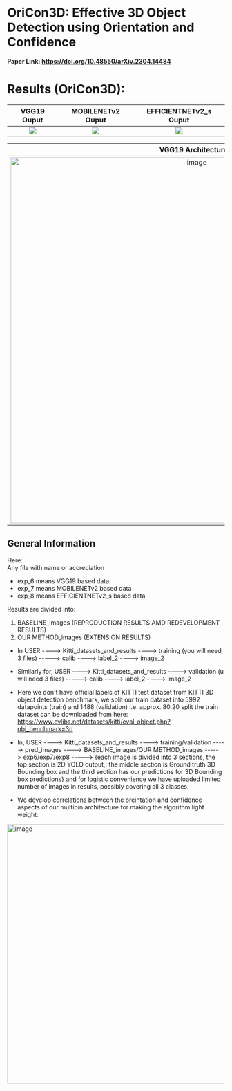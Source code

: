# OriCon3D: Effective 3D Object Detection using Orientation and Confidence

**Paper Link: https://doi.org/10.48550/arXiv.2304.14484**

# Results (OriCon3D):
VGG19 Ouput            |  MOBILENETv2 Ouput          |  EFFICIENTNETv2_s Ouput    
:-------------------------:|:-------------------------:|:-------------------------:
![](https://github.com/DhyeyR-007/OriCon3D/blob/main/Gifs%20and%20videos/VGG_gif.gif)  |  ![](https://github.com/DhyeyR-007/OriCon3D/blob/main/Gifs%20and%20videos/MOBILE_gif.gif) | ![](https://github.com/DhyeyR-007/OriCon3D/blob/main/Gifs%20and%20videos/EFF_gif.gif)

  VGG19 Architecture                    | MOBILENETv2 Architecture | EFFICIENTNETv2_s Architecture
:-------------------------:|:-------------------------:|:-------------------------:
<img width="847" alt="image" src="https://github.com/DhyeyR-007/OriCon3D/assets/86003669/5e0fbe29-6744-48ab-a2bc-c32eb651781f"> | <img width="847" alt="image" src="https://github.com/DhyeyR-007/OriCon3D/assets/86003669/b686ec3c-92a0-4135-91c8-53103d8a2895"> | <img width="847" alt="image" src="https://github.com/DhyeyR-007/OriCon3D/assets/86003669/4cd424be-e5e7-4c0d-92d9-c678a1d720ba">

## General Information
Here:\
Any file with name or accrediation
- exp_6 means VGG19 based data
- exp_7 means MOBILENETv2  based data
- exp_8 means EFFICIENTNETv2_s   based data




Results are divided into:
1. BASELINE_images (REPRODUCTION RESULTS AMD REDEVELOPMENT RESULTS)
2. OUR METHOD_images (EXTENSION RESULTS)






- In USER ----> Kitti_datasets_and_results ----> training (you will need 3 files)   -----> calib
                                                                                  ----> label_2
                                                                                  ----> image_2


- Similarly for, USER ----> Kitti_datasets_and_results ----> validation (u will need 3 files) -----> calib
                                                                                            ----> label_2
                                                                                            ----> image_2


- Here we don't have official labels of KITTI test dataset from KITTI 3D object detection benchmark, we split our train dataset into 5992 datapoints (train) and 1488 (validation) i.e. approx. 80:20 split the train dataset can be downloaded from here: https://www.cvlibs.net/datasets/kitti/eval_object.php?obj_benchmark=3d

- In,  USER ----> Kitti_datasets_and_results ----> training/validation -----> pred_images ----> BASELINE_images/OUR METHOD_images -----> exp6/exp7/exp8 -----> {each image is divided into 3 sections, the top section is 2D YOLO output,; the middle section is Ground truth 3D Bounding box and the third section has our predictions for 3D Bounding box predictions} and for logistic convenience we have uploaded limited number of images in results, possibly covering all 3 classes.

- We develop correlations between the oreintation and confidence aspects of our multibin architecture for making the algorithm light weight:

<img width="600" alt="image" src="https://github.com/DhyeyR-007/OriCon3D/assets/86003669/24df1b30-cf20-42b5-a8d1-ae1ac3b3c360">

